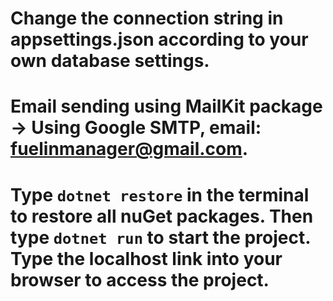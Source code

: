 # Change the connection string in appsettings.json according to your own database settings.
# Email sending using MailKit package -> Using Google SMTP, email: fuelinmanager@gmail.com.
# Type `dotnet restore` in the terminal to restore all nuGet packages. Then type `dotnet run` to start the project. Type the localhost link into your browser to access the project.
